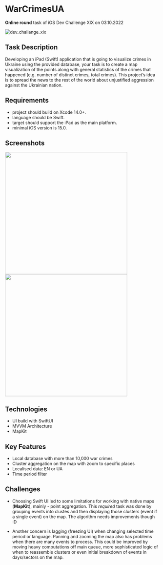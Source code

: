 # WarCrimesUA

**Online round** task of iOS Dev Challenge XIX on 03.10.2022

![dev_challange_xix](https://user-images.githubusercontent.com/11997085/230085875-66c473e4-d47a-43d9-bb28-7ab86fa5f074.png)

## Task Description

Developing an iPad (Swift) application that is going to visualize crimes in Ukraine using the provided database, your task is to create a map visualization of the points along with general statistics of the crimes that happened (e.g. number of distinct crimes, total crimes). This project’s idea is to spread the news to the rest of the world about unjustified aggression against the Ukrainian nation.

## Requirements

- project should build on Xcode 14.0+. 
- language should be Swift.
- target should support the iPad as the main platform.
- minimal iOS version is 15.0.

## Screenshots

<img src="https://user-images.githubusercontent.com/11997085/230079910-4e698171-2c88-46c7-819c-b777c7903fad.png" width=400> <img src="https://user-images.githubusercontent.com/11997085/230079974-8d1d1c4e-102d-44ce-a031-b1a76762357e.png" width=400>

## Technologies

- UI build with SwiftUI
- MVVM Architecture
- MapKit

## Key Features

- Local database with more than 10,000 war crimes
- Cluster aggregation on the map with zoom to specific places
- Localised data: EN or UA
- Time period filter

## Challenges

- Choosing Swift UI led to some limitations for working with native maps (**MapKit**), mainly - point aggregation. This *required* task was done by grouping events into clustes and then displaying those clusters (event if a single event) on the map. The algorithm needs improvements though :D

- Another concern is lagging (freezing UI) when changing selected time period or language. Panning and zooming the map also has problems when there are many events to process. This could be improved by moving heavy computations off main queue, more sophisticated logic of when to reassemble clusters or even initial breakdown of events in days/sectors on the map.
